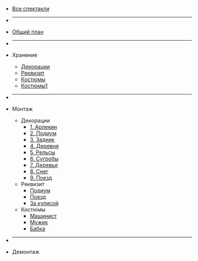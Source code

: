 * [Все спектакли](/)

* ___

* [Общий план](perfomances/ehai/)

* ___

* Хранение
  * [Декорации](perfomances/ehai/hranenie/dekoracii.md)
  * [Реквизит](perfomances/ehai/hranenie/rekvizit.md)
  * [Костюмы](perfomances/ehai/hranenie/rekvizit.md)
  * [Костюмы1](perfomances/ehai/hranenie/kostumi.md)

* ___

* Монтаж
  * Декорации
    * [1. Арлекин](perfomances/ehai/montaj/dekoracii/arlekin.md)
	* [2. Подиум](perfomances/ehai/montaj/dekoracii/podium.md)
	* [3. Задник](perfomances/ehai/montaj/dekoracii/zadnik.md)
	* [4. Деревня](perfomances/ehai/montaj/dekoracii/derevnya.md)
	* [5. Рельсы](perfomances/ehai/montaj/dekoracii/relsi.md)
	* [6. Сугробы](perfomances/ehai/montaj/dekoracii/sugrobi.md)
	* [7. Деревья](perfomances/ehai/montaj/dekoracii/derevya.md)
	* [8. Снег](perfomances/ehai/montaj/dekoracii/sneg.md)
	* [9. Поезд](perfomances/ehai/montaj/dekoracii/poezd.md)
  * Реквизит
    * [Подиум](perfomances/ehai/montaj/rekvizit/podium.md)
	* [Поезд](perfomances/ehai/montaj/rekvizit/poezd.md)
	* [За кулисой](perfomances/ehai/montaj/rekvizit/kulisa.md)
  * Костюмы
    * [Машинист](perfomances/ehai/montaj/kostumi/mashinist.md)
	* [Мужик](perfomances/ehai/montaj/kostumi/mujik.md)
	* [Бабка](perfomances/ehai/montaj/kostumi/babka.md)

* ___

* Демонтаж